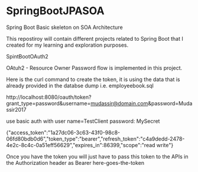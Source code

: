 # SpringBootJPASOA
Spring Boot Basic skeleton on SOA Architecture 

This repostiroy will contain different projects related to Spring Boot that I created for my learning and exploration purposes.

SpintBootOAuth2

OAtuh2 - Resource Owner Password flow is implemented in this project.

Here is the curl command to create the token, it is using the data that is already provided in the databse dump i.e. employeebook.sql

http://localhost:8080/oauth/token?grant_type=password&username=mudassir@domain.com&password=Mudassir2017

use basic auth with user name=TestClient password: MySecret

{"access_token":"1a27dc06-3c63-43f0-98c8-06fd80bdb0d6","token_type":"bearer","refresh_token":"c4a9dedd-2478-4e2c-8c4c-0a51eff56629","expires_in":86399,"scope":"read write"}

Once you have the token you will just have to pass this token to the APIs in the Authorization header as Bearer here-goes-the-token
